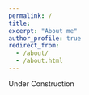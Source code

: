 ```yaml
---
permalink: /
title: 
excerpt: "About me"
author_profile: true
redirect_from: 
  - /about/
  - /about.html
---
```


Under Construction